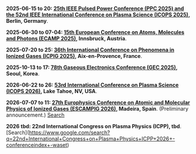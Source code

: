 **2025-06-15 to 20: [25th IEEE Pulsed Power Conference (PPC 2025) and the 52nd IEEE International Conference on Plasma Science (ICOPS 2025)](https://ppps2025.kit.edu), Berlin, Germany**.

**2025-06-30 to 07-04: [15th European Conference on Atoms, Molecules and Photons (ECAMP 2025)](https://ecamp15.org), Innsbruck, Austria**.

**2025-07-20 to 25: [36th International Conference on Phenomena in Ionized Gases (ICPIG 2025)](https://icpig2025.sciencesconf.org), Aix-en-Provence, France**.

**2025-10-13 to 17: [78th Gaseous Electronics Conference (GEC 2025)](https://apsgec.org/gec2025/), Seoul, Korea**.

**2026-06-22 to 26: [53rd International Conference on Plasma Science (ICOPS 2026)](https://icops.ieee.org/icops2026/), Lake Tahoe, NV, USA**.

**2026-07-07 to 11: [27th Europhysics Conference on Atomic and Molecular Physics of Ionized Gases (ESCAMPIG 2026)](https://escampig2024.physics.muni.cz), Madeira, Spain**. (Preliminary announcement.) [Search](https://www.google.com/search?q=27th+escampig+madeira+2026)

**2026 tbd: 22nd International Congress on Plasma Physics (ICPP), tbd**. \[Search](https://www.google.com/search?q=22nd+International+Congress+on+Plasma+Physics+ICPP+2026+-conferenceindex+-waset)

